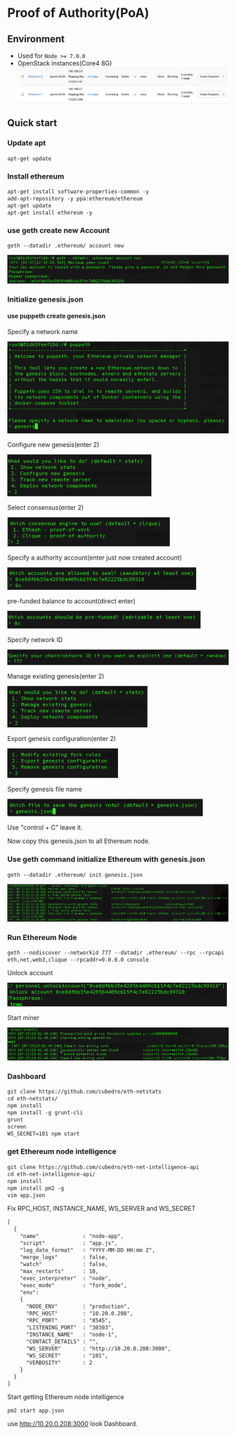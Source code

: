# Proof of Authority(PoA)

## Environment
* Used for `Node >= 7.0.0`
* OpenStack instances(Core4 8G)
![](./images/openstack.png)
## Quick start

### Update apt
```
apt-get update
```
### Install ethereum
```
apt-get install software-properties-common -y
add-apt-repository -y ppa:ethereum/ethereum
apt-get update
apt-get install ethereum -y
```

### use geth create new Account

```
geth --datadir .ethereum/ account new
```
![](./images/PoA/newAccount.png)

### Initialize genesis.json

#### use puppeth create genesis.json

Specify a network name

![](./images/PoW/networkname.png)

Configure new genesis(enter 2)

![](./images/PoW/configure.png)

Select consensus(enter 2)

![](./images/PoA/consensus.png)

Specify a authority account(enter just now created account)

![](./images/PoA/authority.png)



pre-funded balance to account(direct enter)

![](./images/PoW/prefunded.png)

Specify network ID

![](./images/PoW/networkID.png)

Manage existing genesis(enter 2)

![](./images/PoW/manager.png)

Export genesis configuration(enter 2)

![](./images/PoW/export.png)

Specify genesis file name

![](./images/PoW/filename.png)

Use "control + C" leave it.

Now copy this genesis.json to all Ethereum node.

### Use geth command initialize Ethereum with genesis.json
```
geth --datadir .ethereum/ init genesis.json 
```
![](./images/PoW/initEthereum.png)

### Run Ethereum Node
```
geth --nodiscover --networkid 777 --datadir .ethereum/ --rpc --rpcapi eth,net,web3,clique --rpcaddr=0.0.0.0 console
```
Unlock account

![](./images/PoA/unlockAccount.png)

Start miner

![](./images/PoA/startminer.png)

### Dashboard
```
git clone https://github.com/cubedro/eth-netstats
cd eth-netstats/
npm install 
npm install -g grunt-cli
grunt
screen
WS_SECRET=101 npm start
```

### get Ethereum node intelligence
```
git clone https://github.com/cubedro/eth-net-intelligence-api
cd eth-net-intelligence-api/
npm install
npm install pm2 -g
vim app.json
```
Fix RPC_HOST, INSTANCE_NAME, WS_SERVER and WS_SECRET
```
[
  {
    "name"              : "node-app",
    "script"            : "app.js",
    "log_date_format"   : "YYYY-MM-DD HH:mm Z",
    "merge_logs"        : false,
    "watch"             : false,
    "max_restarts"      : 10,
    "exec_interpreter"  : "node",
    "exec_mode"         : "fork_mode",
    "env":
    {
      "NODE_ENV"        : "production",
      "RPC_HOST"        : "10.20.0.208",
      "RPC_PORT"        : "8545",
      "LISTENING_PORT"  : "30303",
      "INSTANCE_NAME"   : "node-1",
      "CONTACT_DETAILS" : "",
      "WS_SERVER"       : "http://10.20.0.208:3000",
      "WS_SECRET"       : "101",
      "VERBOSITY"       : 2
    }
  }
]
```
Start getting Ethereum node intelligence 
```
pm2 start app.json
```

use http://10.20.0.208:3000 look Dashboard.
